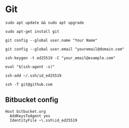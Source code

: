 # Git

```shell
sudo apt update && sudo apt upgrade
```

```shell
sudo apt-get install git
```

```shell
git config --global user.name "Your Name"
```

```shell
git config --global user.email "youremail@domain.com"
```

```shell
ssh-keygen -t ed25519 -C "your_email@example.com"
```

```shell
eval "$(ssh-agent -s)"
```

```shell
ssh-add ~/.ssh/id_ed25519
```

```shell
ssh -T git@github.com
```

## Bitbucket config

```
Host bitbucket.org
  AddKeysToAgent yes
  IdentityFile ~\.ssh\id_ed25519
```
